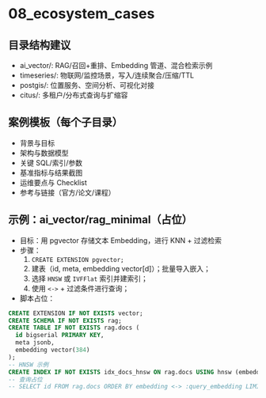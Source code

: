 ﻿# 08_ecosystem_cases

## 目录结构建议

- ai_vector/: RAG/召回+重排、Embedding 管道、混合检索示例
- timeseries/: 物联网/监控场景，写入/连续聚合/压缩/TTL
- postgis/: 位置服务、空间分析、可视化对接
- citus/: 多租户/分布式查询与扩缩容

## 案例模板（每个子目录）

- 背景与目标
- 架构与数据模型
- 关键 SQL/索引/参数
- 基准指标与结果截图
- 运维要点与 Checklist
- 参考与链接（官方/论文/课程）

## 示例：ai_vector/rag_minimal（占位）

- 目标：用 pgvector 存储文本 Embedding，进行 KNN + 过滤检索
- 步骤：
  1) `CREATE EXTENSION pgvector;`
  2) 建表（id, meta, embedding vector[d]）；批量导入嵌入；
  3) 选择 `HNSW` 或 `IVFFlat` 索引并建索引；
  4) 使用 `<->` + 过滤条件进行查询；
- 脚本占位：

```sql
CREATE EXTENSION IF NOT EXISTS vector;
CREATE SCHEMA IF NOT EXISTS rag;
CREATE TABLE IF NOT EXISTS rag.docs (
  id bigserial PRIMARY KEY,
  meta jsonb,
  embedding vector(384)
);
-- HNSW 示例
CREATE INDEX IF NOT EXISTS idx_docs_hnsw ON rag.docs USING hnsw (embedding vector_l2_ops) WITH (m=16, ef_construction=200);
-- 查询占位
-- SELECT id FROM rag.docs ORDER BY embedding <-> :query_embedding LIMIT 5;
```
